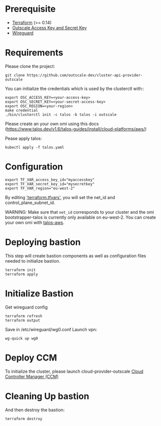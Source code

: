 # Prerequisite

- [Terraform](https://www.terraform.io/downloads) (>= 0.14)
- [Outscale Access Key and Secret Key](https://docs.outscale.com/en/userguide/Creating-an-Access-Key.html)
- [Wireguard](https://www.wireguard.com)

# Requirements


Please clone the project:
```
git clone https://github.com/outscale-dev/cluster-api-provider-outscale
```

You can initialize the credentials which is used by the clusterctl with::
```
export OSC_ACCESS_KEY=<your-access-key>
export OSC_SECRET_KEY=<your-secret-access-key>
export OSC_REGION=<your-region>
make credential
./bin/clusterctl init -c talos -b talos -i outscale
```

Please create an your own omi using this docs (https://www.talos.dev/v1.6/talos-guides/install/cloud-platforms/aws/)

Pease apply talos:
```
kubectl apply -f talos.yaml
```

# Configuration

```
export TF_VAR_access_key_id="myaccesskey"
export TF_VAR_secret_key_id="mysecretkey"
export TF_VAR_region="eu-west-2"
```

By editing ['terraform.tfvars'](terraform.tfvars), you will set the net_id and control_plane_subnet_id.

WARNING: Make sure that `net_id` corresponds to your cluster and the omi bootstrapper-talos is currently only available on eu-west-2. You can create your own omi with [talos-aws](https://www.talos.dev/v1.5/talos-guides/install/cloud-platforms/aws/).

# Deploying bastion

This step will create bastion components as well as configuration files needed to initialize bastion.

```
terraform init
terraform apply
```

# Initialize Bastion

Get wireguard config
```
terraform refresh
terraform output
```
Save in /etc/wireguard/wg0.conf
Launch vpn:
```
wg-quick up wg0
```




# Deploy CCM

To initialize the cluster, please launch cloud-provider-outscale [Cloud Controller Manager (CCM)](https://github.com/outscale/cloud-provider-osc/blob/OSC-MIGRATION/deploy/README.md)


# Cleaning Up bastion

And then destroy the bastion: 
```
terraform destroy
```
